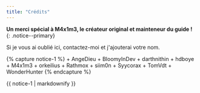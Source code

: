 ```yaml
---
title: "Crédits"
---
```


**Un merci spécial à M4x1m3, le créateur original et mainteneur du guide !**
{: .notice--primary}

Si je vous ai oublié ici, contactez-moi et j'ajouterai votre nom.

{% capture notice-1 %}
    + AngeDieu
    + BloomyInDev
    + darthnithin
    + hdboye
    + M4x1m3
    + orkeilius
    + Rathmox
    + siim0n
    + Syycorax
    + TomVdt
    + WonderHunter
{% endcapture %}

<div class="notice--info">{{ notice-1 | markdownify }}</div>
